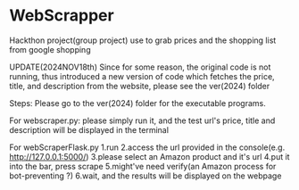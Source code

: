 # WebScrapper
Hackthon project(group project) use to grab prices and the shopping list from google shopping

UPDATE(2024NOV18th)
Since for some reason, the original code is not running, thus introduced a new version of code which fetches the price, title, and description from the website, please see the ver(2024) folder

Steps:
Please go to the ver(2024) folder for the executable programs.

For webscraper.py:
please simply run it, and the test url's price, title and description will be displayed in the terminal

For webScraperFlask.py
1.run
2.access the url provided in the console(e.g. http://127.0.0.1:5000/)
3.please select an Amazon product and it's url
4.put it into the bar, press scrape
5.might've need verify(an Amazon process for bot-preventing ?)
6.wait, and the results will be displayed on the webpage

